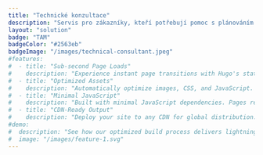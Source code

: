 ```yaml
---
title: "Technické konzultace"
description: "Servis pro zákazníky, kteří potřebují pomoc s plánováním a úspěšným nasazením svého softwaru nebo infrastruktury. TAM slouží jako jednotné kontaktní místo pro zákazníky, protože jejich technologické potřeby se vyvíjejí."
layout: "solution"
badge: "TAM"
badgeColor: "#2563eb"
badgeImage: "/images/technical-consultant.jpeg"
#features:
#  - title: "Sub-second Page Loads"
#    description: "Experience instant page transitions with Hugo's static site generation. Pages load in milliseconds, ensuring visitors stay engaged."
#  - title: "Optimized Assets"
#    description: "Automatically optimize images, CSS, and JavaScript. Reduce file sizes without compromising quality for faster load times."
#  - title: "Minimal JavaScript"
#    description: "Built with minimal JavaScript dependencies. Pages remain fast and functional while keeping the bundle size small."
#  - title: "CDN-Ready Output"
#    description: "Deploy your site to any CDN for global distribution. Static files are optimized for edge caching and maximum performance."
#demo:
#  description: "See how our optimized build process delivers lightning-fast page loads and smooth transitions."
#  image: "/images/feature-1.svg"
---
```

